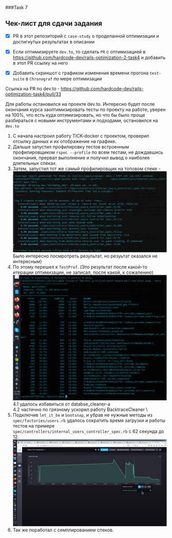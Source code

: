 ###Task 7
## Чек-лист для сдачи задания
- [x] PR в этот репозиторий с `case-study` о проделанной оптимизации и достигнутых результатах в описании
- [x] Если оптимизируете `dev.to`, то сделать `PR` с оптимизацией в https://github.com/hardcode-dev/rails-optimization-2-task4 и добавить в этот PR ссылку на него
- [x] Добавить скриншот с графиком изменения времени прогона `test-suite` в `Chronograf` по мере оптимизации


Ссылка на PR по dev.to - https://github.com/hardcode-dev/rails-optimization-task4/pull/33

Для работы остановился на проекте dev.to. Интересно будет после окончания курса заоптимизировать тесты по проекту на работе, уверен на 100%, что есть куда оптимизировать, но что бы было проще разбираться с новыми инструментами и подходами, остановился на `dev.to`
 1. С начала настроил работу TICK-docker с проектом, проверил отсылку данных и их отображение на графике.
 2. Дальше запустил профилировку тестов встроенным профилировщиком `rspec --profile` по всем тестам, не дождавшись окончания, прервал выполнение и получил вывод о наиболее длительных спеках.
3. Затем, запустил тот же самый профилировщик на топовом спеке -
![before optimyzatio](./images/Screenshot_20200325_010728.png)
Было интересно посмротреть результат, но резуьтат оказался не интересным)
4. По этому перешел к `TestProf`. (Это результат после какой-то итерации оптимизации, не записал, после какой, к сожалению)
![before optimyzatio](./images/Screenshot_20200326_012122.png)
4.1 удалось избавиться от databse_cleaner-а \
4.2 частично по грязному ускорил работу BacktraceCleaner \
5. Подключив `let_it_be` и `bootsnap`, и убрав не нужные методы из `spec/factories/users.rb` удалось сократить время загрузки и работы тестов на примере `spec/controllers/internal_users_controller_spec.rb` c 62 секунда до 12.
![before optimyzatio](./images/Screenshot_20200326_002704.png)
6. Так же поработал с семплированием спеков.